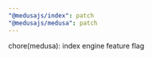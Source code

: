 ```yaml
---
"@medusajs/index": patch
"@medusajs/medusa": patch
---
```


chore(medusa): index engine feature flag
